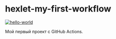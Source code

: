 # hexlet-my-first-workflow

[![hello-world](https://github.com/ValeriaZherditskaia/hexlet-my-first-workflow/actions/workflows/hello-world.yml/badge.svg)](https://github.com/ValeriaZherditskaia/hexlet-my-first-workflow/actions/workflows/hello-world.yml)

Мой первый проект с GitHub Actions.
